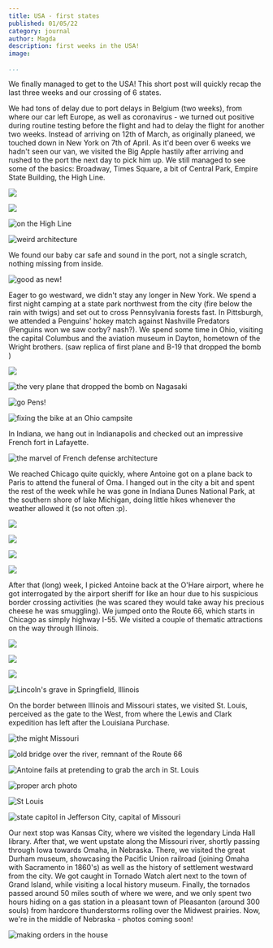 ```yaml
---
title: USA - first states
published: 01/05/22
category: journal
author: Magda
description: first weeks in the USA!
image: 

...
```


We finally managed to get to the USA! This short post will quickly recap the last three weeks and our crossing of 6 states.

We had tons of delay due to port delays in Belgium (two weeks), from where our car left Europe, as well as coronavirus - we turned out positive during routine testing before the flight and had to delay the flight for another two weeks. Instead of arriving on 12th of March, as originally planeed, we touched down in New York on 7th of April. As it'd been over 6 weeks we hadn't seen our van, we visited the Big Apple hastily after arriving and rushed to the port the next day to pick him up. We still managed to see some of the basics: Broadway, Times Square, a bit of Central Park, Empire State Building, the High Line. 

![](https://lh3.googleusercontent.com/dmx3BgFqYnep78H76DVyZr_H34e9_5KWaX3kuIbnei0UcKUYXwSMOngmsUUCt1KHKOwCyQ4zZaXWMgRzKy-vEL5kaEGczgSbxOTzHNQDKjFfLsVaf-8ei7E7Iz1u43SlsoJ13ykCVwek7ILAAZWkahKDm9VscCOlUwLPrqpOJxgfRn7J7xUc0dtN8aYpexKfKzilIwh0HrAuJaLz8uGrumBqCK43ARNCQWngqofh030gHw2kvCGQR_Fb5SQ4yenr2ZkOaxSsfXc_Ithc1FhZBRrulJu2tHK69pHsnIgxYvj487IMLfvZfiLlHSJPZP8Ojemgq6t0eJLEooTTzbQNAi52vSYJ8MPZnx7oFYjKVQdd47DgFRp_8kKusDRyk8XaINkIoJOB_mpJDX8kSy9rxSx5gHdH1sECoEFkb91gPnJaG_p2CgY0QuMB-LRCghXnHGx3qync2_O6x8b0QqY-aeLdufZwQEme1-qrYwoXlNBQL1tw384cqCcGPBplR3A2QBm-WG83PGrbElG9MvMoesuPCYYxS3-jcQNMIee5CruKh1mFecWQQQqKHfsYvY5OFlc4y-jVrb_5MXMAiC8zCHhkZGXrG5vHazZj9Fw9u0H4D9uhTIsoNPHt7fri4IPFGJmy_en4ula-Ebql2QB1gk2eV2e8hsDCv1x_UJmSFDo7Oy6ZKIuc6tSz0N08li3BfQyuxS_TVug_Pr56aBFoA0RTczZa18x9knAo1oYJUqNcCYzsC4AO7exSuXg0c11fOnUjGogL3pbFxc7PVQ8teaZso4GOo5d_KhkhmrOH1WIUUqkNiiLccA8=w1500-h1000-no)

![](https://lh3.googleusercontent.com/rCkFOIq467tsk6q0O7cgyDp5QEq3F3Fp39D7J9_4puFfyghjdw32GiGvaQN_FOnem4T9LddLLWyqt2abskpBKbqesdLPcWHN4-UAb6CNCPGqyrmSlh7LYTPdkzciq4HZ_anhE8YnPspszgerbQ9RwusMFjc9AXNeZA4ZkiIcAbe0lEV51hIFKghUubE3rgoy32hJb3VTW1xCbwliT-fm6HR_dA1SkNcMFLqg9h5TbnPzeeIjsN3KwzdH7-1Z5h-zfnQs5OCufEHg66b0oR7Ky7lGo2je1cxxnffGcMKt2lGCNRZZQf2VCAsMiODdXV15LoTE5XX6jI1R3hrZjbgWwwD6Gep6hMHMVxUu5EZhopXwvgLk0GpPEuA94aAvvCPWeg5l2DAhSrg7hVeriRwlgisPyICRUnKQ4NW7NXWRmrI7YOQ_jz7PJ125v3sgAxvqATZWjENKktpcuSxQB4QFTUUetvnd8WphZgsl9fYR0i6U6XVBl2YbBZwSyh2gJI1cMLbxbjY3CvdBNBrBSWEIcXMLLxKJWu3g-c86B3RzPutKZOXxX8NuHSFnG3vw27Fe33jv13hYziA63qwdAg5nqTdIhp3ax30DM8XjKVZBMdFCsAFsraFVbG_Ai-AUyLobFZZI1BJyGA67tenyv9CM1q7ylABN0rFoAiVtATU3zDphNGNx2-Z4HpkMz5kFSOpPJ8wi7epen-gwmAnMig7sOWaDlRO64lMEWkwvjvGcpSKu2K1uJayHOR0uThqG8fzcnWEjAjzfoFYSTiLyk8q3y4iVUY-3hiKJNT3P7rMVUwF30Y-EgIROnmA=w1500-h1000-no)

![on the High Line](https://lh3.googleusercontent.com/SmBcb4iHNj-VQRmbZbKM2VfBwKxhnzrpQddW7hzPX9wUGpCR-os0UKL7oQ9nu-4Tll9RtSsDyQ-2TRyWLg9AkXYQbq94RaYVKz2R96IVeZ71Hal6R6oVu7hmH4Z1LG9d4UoncVvNqegSt6FoSiyw_NG2_4nkut1ErPlrxPukoebnEwvXMAm9t6nSyKYJvQ-VBNel4D2C9TKWgfvQTfiKI2QFlIyd8FDF7O6P96TNtMHVywTSvE1gKoVekEI7mqe1qarFFTLVjPVdtfjaTwOIHjZdOpNIqBZzxlm4yvglVRoGtXFDWc5jvULlVFvg0gp5mdZrolt0j4uueWbBkh92y7LKteOE-6O6xUBV8Vh4Qm-6g5zA0e9QsVc_KClqT-RLcWOl-jYaVhq-TVrwetcFw69v9hT_PqCW0A5hnOwL6IMGIlW_Y5hTJe-cwKdq4mwxZpDM9rO5717C8m5fDxc4mX-cdgqYX1i1SzKctFzi9y5yccidaYFOJ1Nw6b6IivfGYTBSVss5O7PIv37Nn_eS-6UXzR04v9DGx7EnMWwZEonLhVJFM3Qstxg7Th4M194YQ3mj2Po1gHogydcuQ-xI09Ka2E3MZBjo-b90CIJ3jGFK5DAHHk6Dua7pmI4j3hRcdwsMBlRJhBA5n05jxTqmy4KSiKhJoS-l4hgBIu_MjqqUXA_--l_i0Wf_lC_2XJW-pF4jZz5iD3JgjbgUwzMLJ0gRUjd-fC711e-clcEa9JMiVJoNjltnQkHrtV7DQZeWiNuH_c32F_EtF_eHdOv30Kis2_lNYYBWESTrRW1KIAvTDen_35fDRq4=w1500-h1000-no)

![weird architecture](https://lh3.googleusercontent.com/sSHCo3vV_BFCjdOpJ-Vm_DsphfHfcJeHkMYwnB_6fmUAU0jX5I9MKD8XgKCe2wJx8ReElGeiNcEGAYDZLXzQ9KzdEod14RZj479bvAjlaAH_y-JjRLy5nzy6BaYdzoPQwsr8Kgwy9ImzanHQ2fGJYZZtaDoHaMN4oKjZ3Q1R3y2P0j7CvqB6DxbvM3MMr8Oa5j8R30SK086TeuW2SdrtzkUxj8phnW7OjCANQFVAiWsGJTGC6d1rm0i2FWHC9VVuC8m-FomHXkTtgQNBnLu-hScWK_au5zL6xMG_L-LW51iToWTJPYgcjlFh7A8uT3v0zLzjBzh4y1WytZX1P1qan6bg3knVVTUkz7a1WRgqlz_EbAfU94ygaL3aGU4aSNrJeMT-3XMf64UZ6AuHVMtP7FbpYgF_fXRhexPcEwAzwXlLWtDrr7b-d2UkLKb5Ia_w7dh3KBrrX-hHvdLCDkP3RQTIupWkdoriqmuIyyiTvnH6S1yQCJ_T33Etcog1sAK23D00Km7aFWlnpAA6HjCEpUuklblan1EwXMHTUutzuhdm83jLr-RfNT2kNxLziXDNANqg_air5K7ubWKRot5-bv09Yu2A8lKI8RfnlkIu6UvkOMR_WSzQtaijQ4kbq-BDZSnz5ZScvCE5lI64o6mIKtZLD3A9W-FSPvOfX8UfRjk2_4qw75yWlwKOMDsKGnZYYn1sLlulc7hJ_vieg24g-tjWd3-NxywgkCueG7TA65leU3BWs5UUtTu6tUaGxoFO7IYj5MTrv_Es4y6ibWgtfEw6LyHPEIUYgxTBRNONnr3UBBlefuTZ14g=w1500-h1000-no)


We found our baby car safe and sound in the port, not a single scratch, nothing missing from inside. 

![good as new!](https://lh3.googleusercontent.com/08MsWfAsvtiWzW1gF5OJELE5pwnp7YqyJTMAX90-REGQmCAzZqZb22HoEc71BaEMl3gk8z6JlSstdaH6ic-CEiyoKr2HgdOe81tnjjFZwTR-MizD60a_gTPMX1P0vI2T3j6TTbC71MfGiK4Egil60bnvVNEbC1lT3QAbCloofKPpRAzvdpNJJyzK8BVABn74W0nvAhD_4uy7n6Bqmf2N-Bg2t4xyhHwPageA2FTpD5zkp7y0fSvwAa3MpQLImCPXILfKFmY4xFR4p8u5kckf6FzkAHfyvOLopdBpQSAA8GQNW-HHIsEewgxsEZpPBWK8zFsWyN4Ibqph3k_6s2IklYq8lz_x-9HRzneOso40uuUNn49IhNVgBOUOQIPp0NgEWVieqFPK4-UfSTJEv6qTmlO_bVJmmhB7soVIlqzh7KdvhgL8gkmw-kXoAzmb3aKsFx1ugWiAuz-dsyyH8GwuS-RsiNMfoK3ip0_v_55iGeh8M3GANPTUQjbW5eoaiI34Hucu1eZX-aJ-N-HJ1Hyxn6vOlVl-7jaPhBAQf2n9wDSfPYRgLWoEhznpto-sw7KbmYYPK2EkHos4dS3LeGJrF3KGU4FihKL3F1ZXtZA5TG_i8Qnlu18C_FJ3qg4SvGPspi1avqZUzAiWjgYVV8KWFeraw_zlJG_RjA3HQGJ4VnxtIczKa7KpI36xb5cf8a_HeQv6ZMmzY3cfmW46RpyS17kVH8bHr92Ahj2Jutgnzq3b55_Ji0fMmdr3d4FikWmzZgka2qfZqcGDVvN1hIYguTdBo9ULVqjovPs0OS1C-E02AqhccrQTGqs=w1500-h1000-no)

Eager to go westward, we didn't stay any longer in New York. We spend a first night camping at a state park northwest from the city (fire below the rain with twigs) and set out to cross Pennsylvania forests fast. In Pittsburgh, we attended a Penguins' hokey match against Nashville Predators (Penguins won we saw corby? nash?). We spend some time in Ohio, visiting the capital Columbus and the aviation museum in Dayton, hometown of the Wright brothers. (saw replica of first plane and B-19 that dropped the bomb )

![](https://lh3.googleusercontent.com/hvv-jcgoj8ztihim_lhjpETgcUzpnSqE1SGIVWXOqLMq7JHc7j0PvvRvar_9ovv0FUr129Hy6f1xpy-lieUqauJk9FnzjgVGdBOvk4lYYAKrgdrQnCyKSMQWTfgWvaRLdHrTVKgI3sGU5wmaTccQeCV74Jy3R0SUjpIRVShIrh-vriP13VnaCLJRA8pWNLzjRHt1XZru0u_shuxSjDKmDFtNYNKzZmc8OzHD1oK7hanilbDZtt-dduPwSYfocHuLbIFPEUWK_nRKoZL-SwDS60-2ymAWE81O30e2JHVUIruT9X1YFyEUvorts_zrwMHta2LxG457Jt80RaojxalfkbhXDHsamUQrjspHhT62CVqJHjDoFhem8r6XSf25AMsb9t0D_C5jNPNkjBKdYVRoQQ1GSCqGL1attDhPHyT5aHJpTlE7hd1tgNWO3G_Co63vFOGstUgyXGmRs7-0INGBULm-Meqw51LBEXm1IOU-RyNTgq2ZMykn7kX3BsTMARdcLQMEgFB_wx7UXIFn8Sbt4m_CubZ1lgPZZgIddpUL7Vr0Y3AlqtWoliYHZIVyuyPiyY8TxpioSjTmz_ri3i2_ijpQSOfG7K4UhNzoxa2UHD3bvARq7rlIwzd0JaG5l0yjuP9t6xhM-pGqopAzUvot3rxAgozOhR_swCmCHekipkgaPzMSP42DR_9YLlkepFl4HR6zW0osJpqkQIn4zOKXqI-CGa1ex51g4kNcotty0KnVGjVushMzr0XXtB_b3pvmf6k02z1OULq2Uq2tqVetKO_iSBmZYfu0Qt5X0_AQqih8FMmkeLhI7Z4=w1500-h1000-no)

![the very plane that dropped the bomb on Nagasaki](https://lh3.googleusercontent.com/UMEaDQAHmXHNp_A-NV_yDHb1-syl4PcjaBYX9XVEqo1QLpywu8Usnuses1iBnTGVfmDVUjbMwReOXty0ulgu8QWYrXwf9yPyLzCvNxvG5hMTxc0W-8msaRFQSWW7aNIXV8IvIVX0Q3PPd4-83v-Urn41M1sZSoAxQBDojKIxnFcS6xhYX7Hj6jKEHzrDnyP0KUT7-zZ0LjF1FfrVGyf0x0SFHfFET22mgi8ZD38FjU24WGu6DZ8Yx9Xfnq2S0eT05HB5D4jO45f-TMickiyOGR26xTRkW9H70a13wmGWBO4X99ZWWNGtMd9vFDls5XHahJiPNftbbODfG3HQMU1EspV6Q79wGGBkTRxVL8TfJAO2jCj694pQ2grTZKqJm2EIzUyIM3FIWBhL7ylddlo1YHzhr1hW7mco93ZZL3C1iTncF67MfQ6DtBQMbgTEZugCGNqm3vnW4dU9EoWDLtz_GbhO9DAfSDPWlXOc24WhWQ2v8EMigHEZNSK_dKK82-W7Dyv3EdqzghE18hHhyC0D5HOwLsSMVqpCjpVwEP_NVgy1mZT1RTboLQTmvqmFJqEsHRq2TbHQblCQei0dlXnPkUtp6DC-5K7UGunMdOhQZhEjojK_nuZk7Yn_aL2ODzdJsrKWaNuJ6O4P3L8HCiGWxR5H7ub4SS0SEhmXdl9j6tn6dUWFxTvCdBTu8wftiNroUmt9wUIpCLnA8ljIIIlIKC672YgdbJWwvu9DCQ1pkaMLJHt01Dvj4mHZEh1SJtsKRXqOGFn8IPWdkSnE9MrtJrqhrmH0ZG86oyCPj6jbnhaFJ9sFDaiYpr4=w1500-h1000-no)

![go Pens!](https://lh3.googleusercontent.com/6YJkJdecU0zKD_NCVB6WMPhJ2S5m8h8_kiiKbk7Vnw9drPTR0yPvNJCqkpCj-ENt6r6ok3oGIeWnW30S2-R-B_FXJaIrHbtpN1zu7wyXjVp6CzqbdkHX3Foa_bMvU6F2Lj3j3HHsJsyvpn_ODsaqvYd3Zv1-xsYr9gsTDLpqYVOuaVm-GgbJtqxuZtdn1DQyuRE2EvzRegS5JAcw86ckVtFiN-F067803lj28Nq7M00EWspHQN10AZPmFND22K7EUp5-PccxNsIokHjpdTj35C5Iq7DnuM6CgZLN6ObtK8MtYb6w5MQdNjNQYY8-xMSPFCrWdkzYS8LZq3K2vns942jyzhAngdJLX9rWc7dMSrvplIUO7zMha-b91kGk9yaDy_oVAw6Tf4-2WEkgM25OiBwW-HzMRw2X9NWNC2oKh1lFY7x02nOsrcS4R8Mfn9ag0NcRv3xucZaVTTiHWt0rLZS8gPIQeDUvezvf-vMM4LgjjH7Oc2eiFW0UbXgSabm_8n0gXWw0vbr8GHWxv7ACkqy18qOCShysUerLIKHBBMPfguNsMItbr90ZKd9RqoBt6W1LjrmpReQKUHvsoT1vf_6S4WENCwxH1sizdskJ94uwZ3U3nNdYsSILdvQyT9td9bfqOBQ2C8Vcyy9ROnqPCUapV8tBWa79WbA5runf-KKdBIm1LQqNTBVNlMC9bMIoaAebVcFOxmKW_Dg8PUF22ASR-x9foBS378sBlYHLTv1NZraPFdggykbad1yzvv7e8Vn8J6Cn-6zxk89jcKQH7o9hH0DBvrXFttZmizRU5qjRR-j7sIH3AxM=w1500-h1000-no)

![fixing the bike at an Ohio campsite](https://lh3.googleusercontent.com/_SWg6T9fDL0BJ13m2bOTroVoW6JleGL1HckwUIu--bDgAjhmxGrCtMP_PJJ16WEcxByrJMDySpxN2UPM63LzZN20R3s1cpWt7iQwVkFlYh4hJSlutMBP5xLaNOpZJ1fdL32MXpPEqMDAg3LamY3IHqFd4T84d1VwH7I2lURx-6GQznFLBxzT5qF2WVGN7lPd30uwPVU5VLHiavW0SnwD3M5H90IuPLn1vuydVk55I8nlZIj7pTsk-Dl5EbDGw1rfIrodcFheLXiLuXn_VX6oE6nt-qyzysQtzMNnmwkOAI8ZnOM6tuSUri2YRjZj4meXsytTEcNaYbYwgNg0JM7tl_C_OQxeYfTeNWky2b-ANwnuXCGM-IP9PXAp-KMkrazIz_iuqBHTG6eLg1bDNIe6K10ldsqkskJjHr26U3YeZNR770lKn0I0TDNMoXxkHZJx1hpQGaB8s7fwDkc6Jcq-a24hUNNFbI5S6twEMr-LCEijqOml681QKsMBl5GFN5eyMp2sD7JuSLdmJI3k1nYqtf1Nv5zW7FXg2_s9Bdoplr7cLUOpPPzPdqNbTyAURhCk7eJOEDk-cmNK6mWpbOeyAJkaYra_A3u-Atb_SD-h8nBlfOOY5VNzteLPRqY-GzCwPU8UVoC1GaeEnhaYAaY_2y1BFFdQvdfyFrkrKF188UDYbjWjckEElUD2rT8OXfx-tf2jhXolxb_PBfaNE6n4eS9ZhtcYKbP79v6hzhI-8x0Ppo8EKfP_168n_a5LkIY64W8eLjPg5VmDWZak_FYEfUwmm0nOsCLnrQ9_OTkmu4hBEt2zw-BzEEk=w1500-h1000-no)


In Indiana, we hang out in Indianapolis and checked out an impressive French fort in Lafayette.

![the marvel of French defense architecture](https://lh3.googleusercontent.com/fdslEqNGz0HB5OctbOrDrayOhuE7dqf0hftIGf7VZGiDRqQDSERnVsE1HBRjTkF0I7EVzmblk2eiIA2FzM9m8Xzt42Mg-2Ht4KiL2YV9Pvpe-k7UGIokZDnkt9AYBwdncNNecaLy5hqrA6a59PiQipZ5_tv1N8OxGwSecynLO2uzEijK00stBthGtDztmKwpwEiOXwdYFhCAak1E2Odzg-4OAj1bU3LxuNItaEjvp-NKpE8DPI-2aXlAvOjaa2hXG5v2-8NRigG2bL76-rmhNKYyVVzgepSRBt3WgoalEhG0TSgdsCnmy8U1sUGyAy2G97e-jkrf6Ey_B9KmA-BbH4XtlQd_Dcp5LXmvPcBRC2QrSU_ulL0A4NBzCPptNU4V81wqCjN0iyZfaMqWNyGVLyOSrMUlV1G_Z8PRwTGsbQS6ec-jlwfxXZX0UCzvrAkgshpoO0xX5lUrNeZmses5XsElju8SpeZXfVgPM4I68Znu0ApLaY_rEw2ij-Mfet9R_UEyorNllpfqENm4mnWSvubUKEfWWfP6M6i6kttGbqr8_y1enjWwLRsJVAKlcQcIfZRMmr_z86aGeYzwRqmVVVStxgSeaAvLy4wJqLX6M_4e4DaggPTB7UnOFtLtqQmytiB3_A_mm8kVJt6fprEuzIy3qpId6SsLRWGnT4xJlNNZ3mDJuTpB821Rtiniv47xT4m1VOUoiGK3Ifzsa8BBbJ-NJbYJ3hE_YrKABShZ--P1CSb4IGYlyYqEWlxsxZV0_j1ZDWi5rX99mtoVfpB3liLNz2Hqe7Y7_nFNYlWqFEGszCs-cZ6NWyE=w1500-h1000-no)

We reached Chicago quite quickly, where Antoine got on a plane back to Paris to attend the funeral of Oma. I hanged out in the city a bit and spent the rest of the week while he was gone in Indiana Dunes National Park, at the southern shore of lake Michigan, doing little hikes whenever the weather allowed it (so not often :p).

![](https://lh3.googleusercontent.com/pGkaoAjxAUtifdp0RXdroVRjaqgyA537eEiOcpw5p0h6aQLe4UGKCnN5q8tp6GrsatYDFMq6ewJ6_8YNca1I4uSHPdmFwsjnnEFNH2yaUo4xm-0JQOonhc8TNg_VbJt7uVcKGgy1yjvsRlflCje4zCINKiLpA1erTZZ5kCs9qLwaJiNM1Q_cvE85nDgAdC7RsGobaKCltsj8wUpFNIAurLw1C4rqDdkxYOBI9A32hsVPOfsSmw__o_Gbxh3YPiSlsE6NaI3-oBcZi8hhbBKhhwBvZlqPdpR1raKfAPSkYmK6CIPIvE9n9SSSFdm7PXNRvPJXKEvuyV459IyPzv8jajeRlFUiLsYTeS1g5nTWjkWl49p4JKHY7-4nBCO4suiraiZDZHJGi28V5-_iZnsSuCiTx9sGbpdWZDp9tf5ijmza0Zj-16-6kApkvA1lqZsVesuzbMYJZdxlNrpHPTjJ--jKli8ST8CxM3S8p7DGo7DjI2TPCnb03NVuwGJraOcxkeyE1MJRRwH3FHM4VYiORahOBqCOf9VlPlgznEP3AVxXWhQW3SwtcNoXOAQcn0mZrFUg0Ta8PfahB3F7_uKpJ2fr6CqfEHgiTG8SfywDS5bVmnfH5JMjBH42j_BzLc0FD4ojIglT858wBwnrz2KztkwQ3rPQTVFaIOU_e0ENPE-veFwnsN_lCZvKAjfGsOmaM6NWhgtqG9S0uCJfD4QhChhclD8JeEjWFrhOhJyajVRerKqmF32Trmedi2JKakDmVqkDDdMbkB9LM6E1fMxe6XGhYZr65ZSbpoM20EPQ623DbbTUR7JHKAI=w1500-h1000-no)

![](https://lh3.googleusercontent.com/_qeIpupckkNAKk1LR76MWUW-dFmPo9if3TFZhRJZEohSnFbdjLskdvtX3ehIvNDfuZp1AyXOydFuNEVM0Pd1Osv4eTLhUdRi6p0ZZenUOHigSzzuYvo6UB2cmLXocLQewhSYk6xfRU7BdWnjDHxNUDGV8hZBC9vU0xnneu8siNdFXdOatMBza7YhFOFTz-mn0vYicup5T7Gs3naCsRqEVVfI-qcbVD-Z3l1zgDRLTOlCD_qdufUWkx47fTb5q5mJiuXY7PyZS2f0TXSAF6IAz5tRXFcrm6L4mWJW1_F5Td0kX374BS-CIptWPE7rgmQh9YmEYxBzI5KLm4DnxxHKcmA1kfQPaEA0hACVHVnUjGnL1MNaZ5oWh-Oc1SN2lo11YC_V7pOZun479VF8Sz47iRym0RRYxK8sXkGyeQ9s_cS6SFotSwC1uLlFFG1984oixHQ3Psyuzne-fg0qwyIbIjzL9qwht2aj1xhhsa_9ChOIY4ZcRksFCQsfRBlBWlTCfuCVZMGOJSqb9nAqqHEc3xv7TU0sYHUC4q0PcJQ1FxFPgKGcoUKXyXLEhYo9EgCAgMMVYOmpLed5MBwQc5iM28Y8wbvGlw-4cqJIkIGEOf6O8j7-dyExLRljSECI9bFl2UdpKV6DvVJWHsYMeMuPpmOeII7P4sqSNA3DXknttE4ly7yA8T6DcJbeMOu3UOScSQe3-o2_3YD0bzoAO8CtRYKFMElZ0AgQlaOitVjqeLo99aBMu3MEFF9LlPwwxvCRQtBGpMnK4n236RuXiAkyyieMGC8mpjfSDR9HeWKxwkZmWxgzmzPtvZw=w1500-h1000-no)

![](https://lh3.googleusercontent.com/2sTLjigAcalMp-sAI0r1EFd67bzB0sOb2IfQHJgLjZDde564ckH_S0HsCYVp_XaLD3BVEFr6JkFV8RFE82WszDxGcCmPMawCCJO3SBQ2121Uaf-FdSz65SKfRrmQ0xah5K0QFFZX6eFCcHQ1VDrVccUuP3BVOLynWwZvAD8QiRyhh0CdfQS6cvl3cdncMSN4ULNl6UNtMeWEH3exN8oFCdYE6WxS7RAy-4EWbPMxrP7aNPXXu0BmwP-n1WURjkf1bRzCOYqawIMe2yHDApZxcPRHJk5lS-nWTlbmzDMWtZlI3kYOgsog9xsSwcSgpn65CK5onNqlvbBqhy8sopckz_GowUDdEEBbtD8QOBRa6FkVqu-5l-H-dE5U3PGVJYbRY_OP3VbXAmNFr_O8UUKAYH9GOJa3FSrV-IHR8vIGA-JzMTR5xUMilKv0ga0-9H3r7HLEg9km38omjldDmmXPnHxJNXYzhdVdEk2yfy9843pXjeTuWNmTI54SgfwEawXI-cGLbrF7Q3eeSJck7y_H47yjid7xKmsbOdCKcAqaGYLz3kMQH_5VUTgGt1lA22UqActDDJ-NOQt--S5h60wUVlXCWt3kuGow9M8xPSxntqYUCv3iM90vaXsNhxM_5O9DlpRc740Vrbd2SKY82YcHmLSP52Osskzt4fwEiFtpridPeURGIck8nivhW1wOuwhfOL4YiU4e-TVA8ZDWJqimLmewzQokdx3BgrpLjdawzYh9GftcY0hOVoLgLrLFm-PvJtVB7l69aITzoJR1M4T0eG0-wauMOkJwGNq5CvbYkgtRdpiTEb10P4I=w1500-h1000-no)

![](https://lh3.googleusercontent.com/_sk7RldTbDX5P75_YceiR0eXY7Ng5wQfDvEwM4IFUzz7VbD_6tZWLCfipaEUgC9E8GcTzqdzuL8rJdF6HhuBhil6V5Q7ArvfxaP759SeoD51I_5hIE4106l5gautlTO64xs3TebveTDsw8RAhHrnCQh86Ml7jOlcXhD7Idl8RQOvwQbRAwNWS1eHfbSUjMNKgS1AS-PEexnyC4UcB8-eWKY3oO4Z6SLKy-RKzdpK5vNpcDT1BBoFY2pqq3OvJLdUZeUExxqqeXeGt0e34MylD17L-oO8oLr_LRC1Xiq0bFZgCo7ZC93Lmw3sr4kmY2fSOQDitEZxso1a7DYqVa9dKQ3D8bkth7b_bF0sNuDLfG38aSPBt_dvIQayJg-k0jTNoelItJ6PH_-lrN1oQDDJ2mD1aeJLeUQsaKlkLS3zHxiDRbU8E9DnSIPJUY1tAcfmInNhBeyllcL-uH0VtlyUlewrBZcNyLnOd_rRWpbo4Ds8tc__2NtrNplXIKhyU6R_M9vJAaPBQDsaW0IAAi5qfX9X7_rl3x6R4KLO33TOtJ-eW7mdzs5aTR7RkGFYX8KqwvLbVWd0SKwLO3a2cxCnN9djQcj2FScm02jDZwBVhaTQfDLz6dJ55RIAJF6g0hVAPXHBsxT42n81aV4SNC6Pwqg5BBNnTEYu4hzDzlX7qAq3PYQAGwQLPW8iCWKTZodBqCU10LL7N-QdMj6KvNKDjzppHWN5xZ5JoxvH6r0k4_8TYPlEKmM0Nh_mMx5Yq5942pKzGow9Tzl-Phl2p36h4N_n_81F2V7tolCqsVZC7XPs73DnyuYDzSI=w1500-h1000-no)

After that (long) week, I picked Antoine back at the O'Hare airport, where he got interrogated by the airport sheriff for like an hour due to his suspicious border crossing activities (he was scared they would take away his precious cheese he was smuggling). We jumped onto the Route 66, which starts in Chicago as simply highway I-55. We visited a couple of thematic attractions on the way through Illinois.

![](https://lh3.googleusercontent.com/Tz86jNheMLS6HoT6YVpxV5egHtSVPE9fQIIjicvHO9cdIkV-8xE9AuZ9ApzOvZ_p1ql30yibgbf4_E8W8Dn8jjEJS3F4Rk41foe10gZzXYwqwcP8aGA47A_r88V-Lv2MkfOS33zeAg-l8hWA__11ODaZQuEWl0QnxR4-adoh6ebcsNk2f1ux9HyaTHPpL_VBuJKd_EhqRT4D1DwfSsQ9dZyAxrZXFyniEy8Sptp-VGE-N6acJEN628gMR2FOQTFVFM_-IoGJncBHwDvkunqJQAiVp0rFj7prDo4aGpOYw6JVXrk8GVzyxr6aDpzcpOBhz_ikRxfGC0GOgtw8hEYoo9xSFkDOi_FvZMlU3xDu58R0UCtqy8lPH10RU0qLw9q6dCwBG3LDgnhQqotn-PwvLu9KzWA_OyurWv89GyRw733qGgR9T73PQieeztq24mw4W7OYU4cNQOTfPS1DVogUWMo-XC5o8e6h6KAOL_cgdN-g8mn2e2Q0b1pBnHXinp3KyNgXeczTjCJQpBVO3iaAn3UvxyudJbuuhQtFs-Jth53_cp_hsCZjzUcvk38WDfXG9Bs6ILgiSOSgD649yn7mKjObL-WV2WeojlIUU8YPVg7CpiKiJbPzPtNPkfIv3YPHLWe2Iu-tWJ593M6vOAjnZEjTTjpnHR9m_lM1FkFLfmsvAn73LzlXQZVmP3c_zujHxX8EqCmUeTxLeoher8k4Pzw_fgmKU3TSweBm7s96iVnZy9-00bSA9p_q8S5aXbTqKJ4TV1VjPUyQi7vEZWpQvI8T2HLpbIfvVbmBkbr-w1ijukq9n1rd-cE=w1500-h1000-no)

![](https://lh3.googleusercontent.com/ti_LKjiWtBdz9Y_VGUj5mdA2q7AQbV0xaJObDQdUSOm4d7iGqlXLuxDJEKFaEk6nCiAlPf36ZuQKail-lt5DnCT1s8CzQ3TNZkNEus1H5vCeiwq2du_LocuvlLCLVJjWEbtP88YY31YDD91NxlWPOb9wCtrElXOPp6oef8jkx0pTGAcScp0QANlm7KcKhknhz0FpGG8vUtoqFFXliwSwsO_k64DkH5dauv8wQod70GZH2gZvUyukR1LVz2qxrb0xNLybWIhfVFZbYZOFhpmF4SZyD1RzlCPhy5UaE_8jq-jS_zYnKjrDEUfrpO5AGWp8tOscprMmpPDeO2CzewYg6RSMKO_3B9XWvRcQp_jg_OGd2lBp3PgM7DqcEQ4pbcG2fNgbIF_V27iAyD15cA90PcxOxwAHZDQfS1-fUC0p-gNGXRXRx2stE1YtPlO2AELVAnwbjzBOW0pPbrH53tU3gw4-Rbz45-quLwc12yatpli6qSPVNSQ3HlbKHYfPIcefWwL1VCfmjJCjwJqq6PS0ugevEIp7BauFW4tlIbcFsLVjQzQYAF1aBMEvWyJ6i_wExwytgGiHX6842faWxQ3riMzPQwJ5x9kYQcXn0d61sO7e7EDCSkWYf9u5IN2tvygKMfMeqMoRK8GouKJb0pO3rUFf7HC1GWz0ZuJFCBN0I5kcLqV52WUQuCCFtLaBpeu9EduVNGWY_PR6tiM2tlUb96SGdkjJOqvPj3igu7M70fTvndRRbdgBSWFMN_KlLal_HdIGuClhaUUNBGfuueo-3XJgX-e2XErpfdm9oub8XbgtPRIXY_bjGj8=w1500-h1000-no)

![](https://lh3.googleusercontent.com/aoD5CdHKqdDd-LN98_hYY7awuk1FHKnuri9a3Z8AH2jL_TrciqWtpgt4YKCUtu0m3d_2XOJWPDydWcmqjsGzHW_uTVLhWXlV1cjvtBUXxdspapliyuz0L0Dy3gbq2AH5ovAMDXtytaYbjXt8HpHFb6vAHkhyeWnAO_-juUUK09kvGdkuPapWZY7YksoYyOr1hdEvo6F2kMwXktpP2nySP9gMY-S6B2njdhfRzX5RCRkaI4itcJdPOvNExmOLwxLKFO2ux0o9lR8xFwhad1E14iJOWAjnCqN1ZtF1nXdAocEufSMiAJQseoasS1F_9QkDsBdVgHl-u315xlbopA3XbdsECJXWqhdif2EnuufLzGkAdlc9GYbs6qz14FLC1UJAhLfEn4wg7DJKSFG4B9itXHH2Bj7bw_CRKyK2ecV4Gf8TPAg_L98H_W9f9MJE96v-EDBQVAVOa86y_cF6WUf3FSZnF_-8qAFKx6CHzxaI9A5IAKZBSkp7YKcmPDcr86cokR_KPz11H3cjs60itM32fK_hVYOxB6ZUdbgYI8kVrgEqJ4ii2441BBY-gRrx1F0K9BUnEN0WQKosXDfoPq90Inj0eYCPzAgK_4zawKDYkWAZl-iumnlGHsEBZkngI-Utj-v6GaW1LT8RV6mCmyh62fOpV0S7Tb7zShnhWE-D7C2rcFMDZrxNnR8dkIgJZe9nH2gAvNvr8mlxkdhA0_DsYoF0vn1OABD_AMhHzAdU07p5Bg74kjnDSAUBfITEaenEyMfaQW69gAVTO8X_F3ha5UO6NCLW5K8C4EM0BP4VOQ97qHbE_GJ6QD8=w1500-h1000-no)

![Lincoln's grave in Springfield, Illinois](https://lh3.googleusercontent.com/9G769l7SEBZeFREuYY1AqrioVxMjDnIH49IybsjjxR6B4xcjrjCyppPD-nj28QBzyZ37vwUNmlyx23TbEFsKz8yQHWL6_MnbrooDxDT6U97RyUz_tozpLw7rV3DoNxQcYzI-rqNhyLdB-gTYtj-wPc71rurbkMdrMnqlNrwFpoV9iB55_RNjKjyAfc_G7vn3mjJfu5NrOg34X1GZVJIJcqyghe86ObwordLSnWRGcF33TtJ4klQ_b5yqNzWgBym5oLjlYchmgkY20Sx-UZevCWcTFYteTPFNWgQ2-BUMiGNpPBUoN3G2ezzHG3FzQ-9QkV6kdABiBqNkKLuIJU0Hs1n1wTvuH8hFYA8qUeoEZGqql47dUtbnvUFpvBhddTrmUUKo2ZXDaVar0kVwp8Xyy_hGciWytcSjiLjTsXBPm4-VmLa8z7trILq6YDegO4202__4HaDUi9wL_91zdCVImG7su_40YGBKO2LBjDsLXLEWhG5jF2SXxofdLYipv0buXrh8379eh1E65l1o7SFIVi72sWPMoDHavE5HZB3QfXDHOz1bK39ATDBydhmhCQ9Uc0XkyHEJplfoCDRXs2MJVQknlxAjfQbRn7OU5BKEkfEYH8RUvixEyxaiYMODhPTljAacaLmmaTzIKOvJwxFdNAKpRkkK9ISi1Tl5bzonIB__d6hjqVf7rJ6yBUJAhYB3VncZVWuDKynZItGJf9a6FLRnPsNrqYeCw-IZVFHjsCkNpJf54DWWJUdNRxNDVemfO_pxcq-xdFPoIfzMiMxjKKDzl5XmG54Ikvl64YjZ8phHpuGjysHPMmY=w1500-h1000-no)

On the border between Illinois and Missouri states, we visited St. Louis, perceived as the gate to the West, from where the Lewis and Clark expedition has left after the Louisiana Purchase.

![the might Missouri](https://lh3.googleusercontent.com/L1Eo06SQQUaEt8S8zMYHdlNn9Kw8iUN05C6P0AY3sKVnlEF1_50KI_k-sGb6LL_-qUWHmXTP73BaF-nbWSA3AzLWXVfilj35GrjXFLn4Y8Z-YP-XJixBsbwyYnuV4124jZVinA5TrRdAIFm2f8OSySQxPtt7JjfJHaRS9WxZ_9-Xdef2PLXJ4KEJkBXwcQqJzYph8QakelHtsN1KkbnKzlZT-1jeT2A9PghkWoqoiGafdnSvQjwStpxh3Fld7orv0RsI4F_i5Ipli2LN1GiOKw1VEC8abSGxx0L0tnZopUsywOFjRnP7PanU__9CFi1sG-RCTf68Qdu551EK-f_IGxbioFZvSPdtrlaDlXlqbK36cOGOj2C3IOZSoZabXwTmhyOQczgafSNUDl1LhUv0HKGSwyBG1y8RwzbqOhdst7VcsfPJrxqC58rde6cEzovqsZ376BP79bGO3L-83KMhNfnKrY3dbLcv1PQAFPWH2ewAZNctXhArcQR73YK8nhy4WETP6-cuCCKgwbPPSJyQqmFCqhevTO9aGUPdQcsa85nkhyn_rRPFjeA0IzLrEAs80S11rhvQbpt_0S7iErB1SRT9tjf4aczK6l0ZDDD1pfuh1f5j_DAIWkdE5e4e-lGoImF4Txt_HSAKMFyg5HdV1pHBhW8gb88QTYLvJ0VCgbGx-DSPIICcgqoBLn6u6KKNCsq8sYNvdx6yF86vp_8zYgVX2P1iLk_uxhX9MzNe8_amagTFHeR5cMbLrcBI_pef903HKN4CP82K_FQOCk_mvoTWM4StYJ094T9GSNK7MuThtAtb1Etx2aY=w1500-h1000-no)
 
![old bridge over the river, remnant of the Route 66](https://lh3.googleusercontent.com/d_Zq1QnqLGw9RaSbm17bI-tf3a0Zuq4oFdYBW8MGto7NSGH2ipXQ_POiTTJq0R4TtMhzakj9KOetv0n88SLlbuDZsgbTh4AAy3ReQ0mUrvhA_jvm3WUF2Zvn3M2rCMcsfwuC52Sh8r6MemoWuTdeUVofYexcMcERcz-d-g1PjTI-1CHyQuFZV78pQaxWw1SFE9QYD7TaROiQxx65kdPksvbWq9HZ1AoWAaWiD76y3lIwnzI4dj7gIwgd4N4heQuZYbXFdk2X34FQ2CuCLYnRYNBPMo2j0xoAnhIHr5gv3gyLNPQUwOdaozDRqrfX6JpMcdEO-Hy8mUYqzjAjjRfeGR_txk5cuDIVZ2HZw77tv_XB9M6abLju5wAbzMNw7YnWxlPD_nz8WzRQ2I15D4dGTHd7rpRFeJpBSbrwQ1vgw4jFigPpQ1Ig4AxjH6aJ8bZlzZhyRGkwcmLGEcc_74UB6mAk0b1nGZDAPsGaIg-9neLdAl6JTxL-s5XUCvGqYC0Zvb5Dd8qOc2pXzhX61G3JfgctTAXtFeL6xKVg32MK_uwtaE9NM6IsdmoVJ140iPu98fnSjopa3EJ54GQkEOcWvMVnEwskxFVVeQjDsv3i64nJKz1x-kaV4Mf5K87hiYF6gvkrWZInyQY4f3yDNh79Sd6htL1QOQkGyO0f1vLG0pG0AO8_-hOpfUBKtIDDs0dsQybwc7nlkt2P8oi_CQ_Ng7gClyE_ftUwcVE-HNDCG6VXcOKkMVtov3uB8yt19D1XjkDxB2p-4G3YXayl--XS-BqYT99slLs_rWZo6isLcgSngogPP37LRlw=w1500-h1000-no)

![Antoine fails at pretending to grab the arch in St. Louis](https://lh3.googleusercontent.com/vf9xjrFZK8q1Hin-2RuAtHXd7AOoi7f3Pg-ICn_ICkCO5P_fIqtCnUMpZHBatnkq1EqUXLhwBo-gAu_CXQkxsDZAUlyIauyt3GfvbU0XjBPjq9ur9ByM3Mykdby_PhGrHrqrYCC89Xn-4jRConoeYWZjwK1LBbv1h84nCZFqLlEwojZ4Ot1pZOxvzXXmeQ5-abOfrcYgpdkq8tzz053_rz9jmQl7uhF_mnll271jNUvewtDW6FV5sqyQEMuBE7yCZH9cvOUSIm3GuOUFMFcMs44-QuXze4sEDVXx-1GzHy9QQvUxgTXl57nroyetbTsuMjn5LibpkZ8kI1GzvamORClem2fxeJlPt1IwgRWQGpx-AIUN75RadnoXSEWsa2staJHWlfYkrBc-NouKCVSSzCM5Ects4QJIUyYSfgoEhxyuvwMDjf_JQcmldnJXklMMnbH-vTSzBZ61fBbpUqJmBgKeU7PfqdjXnifMGaoGbypjJKOONVhSyuEKf_1x9wylZKpr-fH4M1QsjKLI_CXRZzoTqHg9sg8SVZZnwgn3Rfh25RDs3c2oxNucd3k-pfTG3Z26F9tP5npwH9Lr4e29VeXJs68BsymjRbm1M9scHS2M0lFCtBNlupMXilE_mtPLxwV62zILCrCzcIek7hFqq-kNLJrZZ0PQyjPsfgnPbkxVas4MuARFxYOyYTteGqeWaUW2iF67pmD7PlkYzPOQZ2KYnIkENIIHZGBjRwZSgCj_yjy3h-5ezspmiwUZFJ8y6CBanKP33MVZsMCWm6vs4AL8f4SuzJaG5QyWir6UHmVn4J-2qXGOIh4=w1500-h1000-no)

![proper arch photo](https://lh3.googleusercontent.com/MbNne-oOGYCTNcQsrUjXYx3R5urGYmaV4AD5ukvaBdVyH0bEpWjVAtOfLrqpwOZzqv_kbLlj7EtvXzGJCFOHVdtSeYeRbqLzWV5IT8NXsbAoQnpkXfoLzmgJY_YA1ejFC8Sbijry_lUAHJw5F0wH6EsQxTVZT2b5ugY7ffsmw0wiquYTaAaQG8HVebe6hjAXS6nrgK0a62MtCiuKRbrczdIPr5TCWVFG5kuyyjt1NHTqVaBR0mJSS4Q_7ZtZvla3woFKoOOsUwZw5YxjuW-0B03HJdNqm4hmVS63kGMBnyapvRexuK-zX_b_XPMjgt6Rd9S4Kl7MSsY8JT5QROrx-URbeU9dxsVcsMeq8i91LArAcFxK3OYTYrjZTsvDpavcounRxex7cRRXNhzO0xKoxoRBKHq8kKtUiEQBRSPsOIHincxa2KLO8mT8q_MfmFKa0-77PAh-1EyujP6JIXY47Q47S5DlzKifbbcoMl_9_Nf6V95ut0_Gi2n6L4J3IFu013GWrtZqqTsGgd4Ri57QpjVrvbxna2vOzv38lgJ0SJqLPoxXu39veXENahV2xeLqMpm6lN60pHBEBbsBJg2Tp0lIhHEE9_cJEdAnkEJXBAkEeFZZ1wir20hf3AaNUGjsdL1yr1lMOCdHaSchqPHEZAiOLzQXGUYUxpVmaPDJU1IDNfnAgimzcr9JeVWgU81FUrqh93NO66O3Fx_1oYk9L1OV_43C1XNinDDFcAPDYzz7Gpt0kSUvunsx3HYtQ28GcwE1e2rQiX2L9XgDDnBPmwvNl9JpEJIihWSHycKzCKILw73RQDLKuzE=w1500-h1000-no)

![St Louis](https://lh3.googleusercontent.com/EDDHRUqbl8lZ6tZaTubFYe0JGdNFSplXoH7QmZFovP5x-vkvAT3_i1-M765yw8OC7R4md5Mll_meRZVvZSrFR6mLhrodVOQmR-1orVBa2_ghAsgso3EsEYW1Inm3iF9s6T-mz2_aQGKRO3N3k5t9DLpULZvvHPuAc5A30xiblnZrznPwj7E26sHsCZi_VSV8rgm9fgarafxL1pcjmPLMTCV1uydrUtoBrq7KGuRCYdXSVO21uWgdFgJeP8uoRT_Bj7dOQPi1JIxrebnV7RBR953xCKL3g0Hlnu0vU7r8HDO5cP98I84Q8EEatGYn37M274I8yfwvJK91V4pvwOc-ar8c4TbB1e_DW0aTBZ0ned628asbR35XpT_l4CU9nzGF9ysjPeqAKp24oqesky2XgbokVYAgrsih6k5Me4MwNCbMHqCyONXyRt9_dxA-g2hpKSqtERqPfe40NdoES8K2IgGtppxCBDO3GX9o8y8SISlT2R7_Kv-osZvVH4AH3U41v7c5VcoY9fI6KIGo_OnyiInq6vknKzNfLKsRcnOMsSNxZtdYdWVUZaceWiRTPHRuR8iCCMHjhP0otpgsgUifZ5Z47KaYCSMjXG_dsya25fQjLP3ZuBkAMkHITCmngt7reaTIly-UCenPds1eGniNPy8IE3rKRMj1HxCXDP8QIeo-HrMBLuizBijab8sq64aC2iy7tCTH23ep26pMF_c7w6IOBliPOlPjsObrNdJUV6nUFFRPzuLAgE8gL2_TR6W-y2HxGpx2eq_xcq3mjs8AbPgB0PbDDKO-7MVdNkrYM_PdK1RKh66qo_M=w1500-h1000-no)

![state capitol in Jefferson City, capital of Missouri](https://lh3.googleusercontent.com/SIm2WLL5keYx0grqLgBeGzdu0vm3EhiztikMcQVDsHHvSYcaZVma47U-24vuBPGdm-Tnw7iVIvBHdP8KUtnETynaenj3WiCTK0njXeWejd7VKfxA6sanV-6f6E9nDoBUJhCVy4o8ZB9T4GREmMp1VH2tF-0qraz1KRX_PQ48B0UYXnPQY13M_2J2sKwjr9LSw_9eRmaBU51q7dITLc7_QDkRhj9oiVez6ZIYTcx_JEKny-IvCUH-mhgGlOJGzX2R5lSvD48oppDVfeuS18mKrxVN9MFbf2IcxTirHH5uffj-7z-zLujtj1M--kCteVe4c0Wnm8xOmA7HUPukhcNwRVQKSREaBozY1mHlLAP_sShOCdnrEqW_pYFMIrn_dpXUENMYcX2RN9nmMV13x7mkO08d73b_tUvU2YBXAsVMj_vQkNGJ9jSfBnAQS1pqqHg8G2_xowRYntdbjpOPUktz-IgZIFQFvrdL91ofGC1FTAJ2ZVcXMtOcgmV-SmCLhFvNbEeDh0E3ud3YIWtovtzXIL4r9hcwmOIBBA8mUBgM788NBzVwhLDSgvIpvITwNfvZH5B6xpjwzxHYZkB4Q3fWhYY5x2WMh2e8xmERR-ua8jV548Jv0AYXiw2hBhkzQJUqbR__ORSgZbapXSu3aQv1dhQEs0xReictKv7lIQB4flCel7E3_cF1C42ZrrO_ADdRJ-ATKsZasZOdNMVurCEw7YLM_nnMF-cJG0CHV2yjkQjN0Ou2iSKF8_FEqJ_3G7ONxpqZAs4xjbnK5VxZngzoPf1Z6ouPISNOd_OOoWiLzeN4JjGWrBwKEMI=w1500-h1000-no)

Our next stop was Kansas City, where we visited the legendary Linda Hall library. After that, we went upstate along the Missouri river, shortly passing through Iowa towards Omaha, in Nebraska. There, we visited the great Durham museum, showcasing the Pacific Union railroad (joining Omaha with Sacramento in 1860's) as well as the history of settlement westward from the city. We got caught in Tornado Watch alert next to the town of Grand Island, while visiting a local history museum. Finally, the tornados passed around 50 miles south of where we were, and we only spent two hours hiding on a gas station in a pleasant town of Pleasanton (around 300 souls) from hardcore thunderstorms rolling over the Midwest prairies. Now, we're in the middle of Nebraska - photos coming soon!

![making orders in the house](https://lh3.googleusercontent.com/8UvvOswBcoWsfRtbEA_j9OZIJ_9o7UNEOOBiSHXFL6UX_S_gUxA2vk-eGcQsneAfMv2imaycZB4CXVA5BOCt0h9FBttouUDzVAzBJBdj7guTyBgykxnnu-9w8s3f4kvg9zg-XHlerLHbAATGNXCE5kvx5gQu9phJ2Qf0M3PggInFxS3w-jDzg_2-6r0oAsdgyDQ-b2sBqdt1B1A6M--Oq82dtk20fp2IA_hOEjIKBGKY4LZ4vhgH7SCt7P2Hjdp1hZnQH741s3xe8Qxb_5VYkPUex10uX5Kfytw0YdGXZ_tBUfo-kslXtWVcHPhCH2wYNn0a4TmNk6etQFe8q1Lg8WYxY_4Gje7lMUrUkKiLHKmxDkV0i8AaXG0CKPy4xleKGtWrqwwLTnGJ4wQhy1V78x1RLRST9aaklDeaOpUs8a9L82GzEFfub4WM05I0JQG1H_3j4w_yjo_XWgJoZM03lBKdnm07GHNM9qKpuznPUpqxZPrZcFW0qy6EgTYygKqfPhxat9NYhxo9iKkSpf9b2weQfEhvLyKK98ASN2xSufZIcdGmWbFApzyVumjWEl0hCYQbszKXiRgysEliiOIeFlqAkPZbmKtnY8lBtCCCCzZPDU7dotjXg-0FPBL_AP-rwIHplbWLPoq9A3XOsTHrxJlfw9zhj56r2sMx_99c5rKYg3L2UNh8OHlEeCenSYIJilGJPYDtMxSgUT9oQRdCkljnu0QMoAoVQM2pvvk3MeL2Qzc7H9GdEx6YgnCEk_I3LfdM8YTV7G8IWa5OR6DekDP8G48sCRPUCddawRwEsg5eTajIxzRHcPI=w1500-h1000-no)
